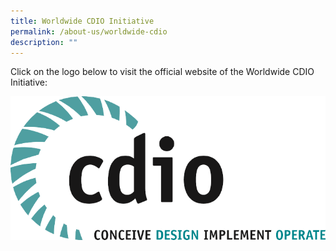 ```yaml
---
title: Worldwide CDIO Initiative
permalink: /about-us/worldwide-cdio
description: ""
---
```

Click on the logo below to visit the official website of the Worldwide CDIO Initiative:

[![Worldwide CDIO Initiative website](/images/CDIO_logo.png)](www.cdio.org)
